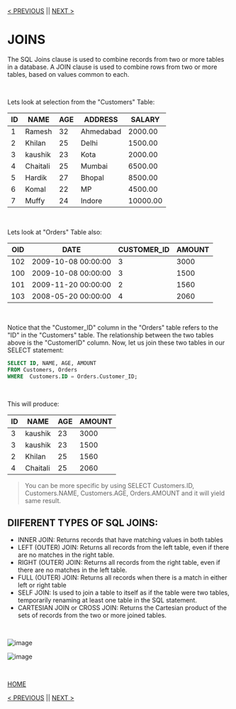 [< PREVIOUS](aliases.md) || [NEXT >](innerjoin.md)

# JOINS

The SQL Joins clause is used to combine records from two or more tables in a database. A JOIN clause is used to combine rows from two or more tables, based on values common to each.

<br />

Lets look at selection from the "Customers" Table:

| ID | NAME     | AGE | ADDRESS   | SALARY   |
| -- | -------- | --- | --------- | -------- |
|  1 | Ramesh   |  32 | Ahmedabad |  2000.00 |
|  2 | Khilan   |  25 | Delhi     |  1500.00 |
|  3 | kaushik  |  23 | Kota      |  2000.00 |
|  4 | Chaitali |  25 | Mumbai    |  6500.00 |
|  5 | Hardik   |  27 | Bhopal    |  8500.00 |
|  6 | Komal    |  22 | MP        |  4500.00 |
|  7 | Muffy    |  24 | Indore    | 10000.00 |

<br />

Lets look at "Orders" Table also:

|OID  | DATE                | CUSTOMER_ID | AMOUNT |
| --- | ------------------- | ----------- | ------ |
| 102 | 2009-10-08 00:00:00 |           3 |   3000 |
| 100 | 2009-10-08 00:00:00 |           3 |   1500 |
| 101 | 2009-11-20 00:00:00 |           2 |   1560 |
| 103 | 2008-05-20 00:00:00 |           4 |   2060 |

<br />

Notice that the "Customer_ID" column in the "Orders" table refers to the "ID" in the "Customers" table. The relationship between the two tables above is the "CustomerID" column. Now, let us join these two tables in our SELECT statement:

```sql 
SELECT ID, NAME, AGE, AMOUNT
FROM Customers, Orders
WHERE  Customers.ID = Orders.Customer_ID;
```

<br />

This will produce:

| ID | NAME     | AGE | AMOUNT |
| -- | -------- | --- | ------ |
|  3 | kaushik  |  23 |   3000 |
|  3 | kaushik  |  23 |   1500 |
|  2 | Khilan   |  25 |   1560 |
|  4 | Chaitali |  25 |   2060 |

> You can be more specific by using SELECT Customers.ID, Customers.NAME, Customers.AGE, Orders.AMOUNT and it will yield same result. 

## DIIFERENT TYPES OF SQL JOINS:

+ INNER JOIN:           Returns records that have matching values in both tables
+ LEFT (OUTER) JOIN:    Returns all records from the left table, even if there are no matches in the right table.
+ RIGHT (OUTER) JOIN:   Returns all records from the right table,  even if there are no matches in the left table.
+ FULL (OUTER) JOIN:    Returns all records when there is a match in either left or right table
+ SELF JOIN:            Is used to join a table to itself as if the table were two tables, temporarily renaming at least one table in the SQL statement.
+ CARTESIAN JOIN or CROSS JOIN: Returns the Cartesian product of the sets of records from the two or more joined tables.

<br />

![image](https://user-images.githubusercontent.com/63160825/120469527-16e25180-c3c0-11eb-971f-dc948273a547.png)

![image](https://user-images.githubusercontent.com/63160825/120470108-cd463680-c3c0-11eb-8b43-812f6158d4f0.png)

<br />

[HOME](README.md)

[< PREVIOUS](aliases.md) || [NEXT >](innerjoin.md)
